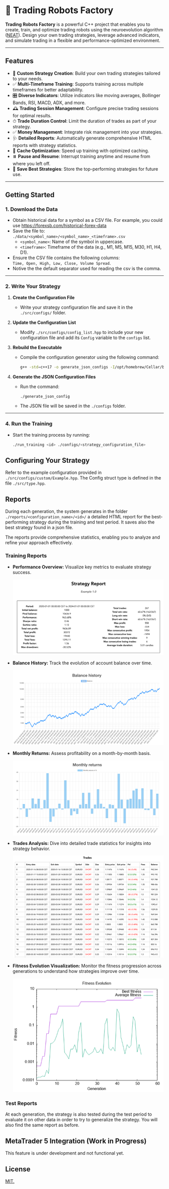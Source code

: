 # 🤖 Trading Robots Factory

**Trading Robots Factory** is a powerful C++ project that enables you to create, train, and optimize trading robots using the neuroevolution algorithm ([NEAT](https://fr.wikipedia.org/wiki/Algorithme_NEAT)). Design your own trading strategies, leverage advanced indicators, and simulate trading in a flexible and performance-optimized environment.

---

## Features

- 🔨 **Custom Strategy Creation**: Build your own trading strategies tailored to your needs.
- ✅ **Multi-Timeframe Training**: Supports training across multiple timeframes for better adaptability.
- 🎛 **Diverse Indicators**: Utilize indicators like moving averages, Bollinger Bands, RSI, MACD, ADX, and more.
- 🕰 **Trading Session Management**: Configure precise trading sessions for optimal results.
- ⏱ **Trade Duration Control**: Limit the duration of trades as part of your strategy.
- ✅ **Money Management**: Integrate risk management into your strategies.
- 🩺 **Detailed Reports**: Automatically generate comprehensive HTML reports with strategy statistics.
- 🚀 **Cache Optimization**: Speed up training with optimized caching.
- ⏸️ **Pause and Resume**: Interrupt training anytime and resume from where you left off.
- 📁 **Save Best Strategies**: Store the top-performing strategies for future use.

---

## Getting Started

### 1. Download the Data

- Obtain historical data for a symbol as a CSV file. For example, you could use <https://forexsb.com/historical-forex-data>
- Save the file to:  
  `./data/<symbol_name>/<symbol_name>_<timeframe>.csv`
  - `<symbol_name>`: Name of the symbol in uppercase.
  - `<timeframe>`: Timeframe of the data (e.g., M1, M5, M15, M30, H1, H4, D1).
- Ensure the CSV file contains the following columns:  
  `Time, Open, High, Low, Close, Volume Spread`.
- Notive the the default separator used for reading the csv is the comma.

---

### 2. Write Your Strategy

1. **Create the Configuration File**

   - Write your strategy configuration file and save it in the `./src/configs/` folder.

2. **Update the Configuration List**

   - Modify `./src/configs/config_list.hpp` to include your new configuration file and add its `Config` variable to the `configs` list.

3. **Rebuild the Executable**

   - Compile the configuration generator using the following command:

     ```bash
     g++ -std=c++17 -o generate_json_configs -I/opt/homebrew/Cellar/boost/1.85.0/include src/generate_json_configs.cpp src/symbols.cpp src/configs/*.cpp src/indicators/*.cpp src/neat/*.cpp src/trading/*.cpp src/utils/*.cpp -L/opt/homebrew/lib -lboost_iostreams
     ```

4. **Generate the JSON Configuration Files**

   - Run the command:

     ```bash
     ./generate_json_config
     ```

   - The JSON file will be saved in the `./configs` folder.

---

### 4. Run the Training

- Start the training process by running:

  ```bash
  ./run_training <id> ./configs/<strategy_configuration_file>
  ```

## Configuring Your Strategy

Refer to the example configuration provided in `./src/configs/custom/Example.hpp`.
The Config struct type is defined in the file `./src/type.hpp`.

## Reports

During each generation, the system generates in the folder `./reports/<configuration_name>/<id>/` a detailed HTML report for the best-performing strategy during the training and test period. It saves also the best strategy found in a json file.

The reports provide comprehensive statistics, enabling you to analyze and refine your approach effectively.

### Training Reports

- **Performance Overview:** Visualize key metrics to evaluate strategy success.

  ![General Report Overview](./preview/report_example_common.png)

- **Balance History:** Track the evolution of account balance over time.

  ![Balance History Example](./preview/report_example_balance_history.png)

- **Monthly Returns:** Assess profitability on a month-by-month basis.

  ![Monthly Returns Example](./preview/report_example_monthly_returns.png)

- **Trades Analysis:** Dive into detailed trade statistics for insights into strategy behavior.

  ![Trade Statistics Example](./preview/report_example_trades.png)

- **Fitness Evolution Visualization:** Monitor the fitness progression across generations to understand how strategies improve over time.

  ![Fitness Evolution Example](./preview/report_example_fitness_evolution.png)

### Test Reports

At each generation, the strategy is also tested during the test period to evaluate it on other data in order to try to generalize the strategy. You will also find the same report as before.

## MetaTrader 5 Integration (Work in Progress)

This feature is under development and not functional yet.

## License

[MIT.](./LICENSE)
